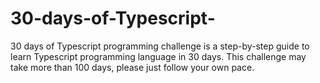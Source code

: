# 30-days-of-Typescript-
30 days of Typescript programming challenge is a step-by-step guide to learn Typescript programming language in 30 days. This challenge may take more than 100 days, please just follow your own pace.
